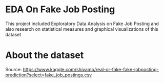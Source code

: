 # EDA On Fake Job Posting
This project included Exploratory Data Analysis on Fake Job Posting and also research on statistical measures and graphical visualizations of this dataset
# About the dataset
Source: https://www.kaggle.com/shivamb/real-or-fake-fake-jobposting-prediction?select=fake_job_postings.csv
